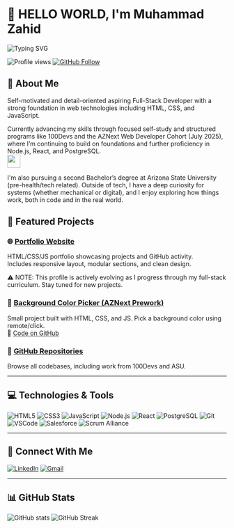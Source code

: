 # 👋 HELLO WORLD, I'm Muhammad Zahid 

![Typing SVG](https://readme-typing-svg.demolab.com?font=Fira+Code&size=24&pause=1000&color=58A6FF&center=true&vCenter=true&width=800&lines=Full-Stack+Software+Engineer+%7C+AZNext+2025+%7C+ASU)

![Profile views](https://komarev.com/ghpvc/?username=mzahiddev404&label=Profile%20views&color=0e75b6&style=flat)
[![GitHub Follow](https://img.shields.io/github/followers/mzahiddev404?label=Follow&style=social)](https://github.com/logzahid)


## 🧠 About Me

Self-motivated and detail-oriented aspiring Full-Stack Developer with a strong foundation in web technologies including HTML, CSS, and JavaScript.

Currently advancing my skills through focused self-study and structured programs like 100Devs and the AZNext Web Developer Cohort (July 2025), where I’m continuing to build on foundations and further proficiency in Node.js, React, and PostgreSQL.  
<img src="https://media.giphy.com/media/WUlplcMpOCEmTGBtBW/giphy.gif" width="30">

I'm also pursuing a second Bachelor’s degree at Arizona State University (pre-health/tech related). Outside of tech, I have a deep curiosity for systems (whether mechanical or digital), and I enjoy exploring how things work, both in code and in the real world.

## 📁 Featured Projects

### 🌐 [Portfolio Website](https://mzahiddev404.github.io)
HTML/CSS/JS portfolio showcasing projects and GitHub activity.  
Includes responsive layout, modular sections, and clean design.

⚠️ NOTE: This profile is actively evolving as I progress through my full-stack curriculum. Stay tuned for new projects.

### 🎨 [Background Color Picker (AZNext Prework)](https://mzahiddev404.github.io/background-color-picker-prework/)
Small project built with HTML, CSS, and JS. Pick a background color using remote/click.  
🔗 [Code on GitHub](https://github.com/mzahiddev404/background-color-picker-prework/tree/main)

### 📂 [GitHub Repositories](https://github.com/mzahiddev404?tab=repositories)
Browse all codebases, including work from 100Devs and ASU.

---
## 💻 Technologies & Tools

![HTML5](https://img.shields.io/badge/HTML5-E34F26?style=flat&logo=html5&logoColor=white)
![CSS3](https://img.shields.io/badge/CSS3-1572B6?style=flat&logo=css3&logoColor=white)
![JavaScript](https://img.shields.io/badge/JavaScript-F7DF1E?style=flat&logo=javascript&logoColor=black)
![Node.js](https://img.shields.io/badge/Node.js-339933?style=flat&logo=nodedotjs&logoColor=white)
![React](https://img.shields.io/badge/React-20232A?style=flat&logo=react&logoColor=61DAFB)
![PostgreSQL](https://img.shields.io/badge/PostgreSQL-316192?style=flat&logo=postgresql&logoColor=white)
![Git](https://img.shields.io/badge/Git-F05032?style=flat&logo=git&logoColor=white)
![VSCode](https://img.shields.io/badge/VS_Code-007ACC?style=flat&logo=visual-studio-code&logoColor=white)
![Salesforce](https://img.shields.io/badge/Salesforce-00A1E0?style=flat&logo=salesforce&logoColor=white)
![Scrum Alliance](https://img.shields.io/badge/ScrumMaster-6DB33F?style=flat&logo=scrumalliance&logoColor=white)

---
## 🔗 Connect With Me
[![LinkedIn](https://img.shields.io/badge/LinkedIn-blue?logo=linkedin&logoColor=white)](https://www.linkedin.com/in/zahidm)
[![Gmail](https://img.shields.io/badge/Gmail-red?logo=gmail&logoColor=white)](mailto:mzahid.dev404@gmail.com)

---
## 📊 GitHub Stats

![GitHub stats](https://github-readme-stats.vercel.app/api?username=mzahiddev404&show_icons=true&theme=tokyonight)
![GitHub Streak](https://github-readme-streak-stats.herokuapp.com/?user=mzahid404&theme=tokyonight)
